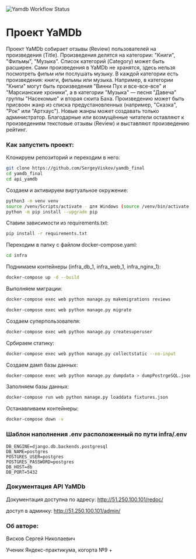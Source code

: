 ![Yamdb Workflow Status](https://github.com/SergeyViskov/yamdb_final/actions/workflows/yamdb_workflow.yml/badge.svg?)
# Проект YaMDb
Проект YaMDb собирает отзывы (Review) пользователей на произведения (Title). Произведения делятся на категории: "Книги", "Фильмы", "Музыка". Список категорий (Category) может быть расширен.
Сами произведения в YaMDb не хранятся, здесь нельзя посмотреть фильм или послушать музыку.
В каждой категории есть произведения: книги, фильмы или музыка. Например, в категории "Книги" могут быть произведения "Винни Пух и все-все-все" и "Марсианские хроники", а в категории "Музыка" — песня "Давеча" группы "Насекомые" и вторая сюита Баха. Произведению может быть присвоен жанр из списка предустановленных (например, "Сказка", "Рок" или "Артхаус"). Новые жанры может создавать только администратор.
Благодарные или возмущённые читатели оставляют к произведениям текстовые отзывы (Review) и выставляют произведению рейтинг.


### Как запустить проект:

Клонируем репозиторий и переходим в него:
```bash
git clone https://github.com/SergeyViskov/yamdb_final
cd yamdb_final
cd api_yamdb
```

Создаем и активируем виртуальное окружение:
```bash
python3 -m venv venv
source /venv/Scripts/activate - для Windows (source /venv/bin/activate - для Linux)
python -m pip install --upgrade pip
```

Ставим зависимости из requirements.txt:
```bash
pip install -r requirements.txt
```

Переходим в папку с файлом docker-compose.yaml:
```bash
cd infra
```

Поднимаем контейнеры (infra_db_1, infra_web_1, infra_nginx_1):
```bash
docker-compose up -d --build
```

Выполняем миграции:
```bash
docker-compose exec web python manage.py makemigrations reviews
```
```bash
docker-compose exec web python manage.py migrate
```

Создаем суперпользователя:
```bash
docker-compose exec web python manage.py createsuperuser
```

Србираем статику:
```bash
docker-compose exec web python manage.py collectstatic --no-input
```

Создаем дамп базы данных:
```bash
docker-compose exec web python manage.py dumpdata > dumpPostrgeSQL.json
```

Заполняем базы данных:
```bash
docker-compose run web python manage.py loaddata fixtures.json
```

Останавливаем контейнеры:
```bash
docker-compose down -v
```

### Шаблон наполнения .env расположенный по пути infra/.env
```
DB_ENGINE=django.db.backends.postgresql
DB_NAME=postgres
POSTGRES_USER=postgres
POSTGRES_PASSWORD=postgres
DB_HOST=db
DB_PORT=5432
```

### Документация API YaMDb
Документация доступна по адресу: http://51.250.100.101/redoc/

доступ в админку: http://51.250.100.101/admin/


### Об авторе:

Висков Сергей Николаевич

Ученик Яндекс-практикума, когорта №9 +